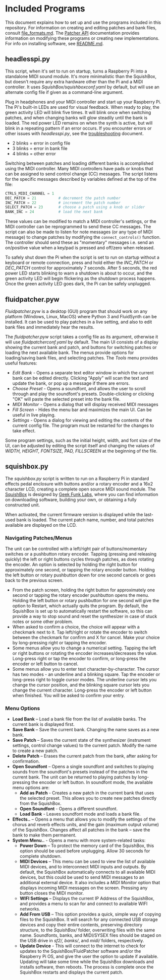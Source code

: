 # Included Programs


This document explains how to set up and use the programs included in this repository. For information on creating and editing patches and bank files, consult [file_formats.md](patcher/file_formats.md). The [Patcher API](patcher/README.md) documentation provides information on modifying these programs or creating new implementations. For info on installing software, see [README.md](README.md).

## headlesspi.py

This script, when it's set to run on startup, turns a Raspberry Pi into a standalone MIDI sound module. It's more minimalistic than the SquishBox, but doesn't require any extra hardware other than the Pi and a MIDI controller. It uses _SquishBox/squishboxconf.yaml_ by default, but will use an alternate config file if given as a command-line argument.

Plug in headphones and your MIDI controller and start up your Raspberry Pi. The Pi's built-in LEDs are used for visual feedback. When ready to play, the green activity LED will blink five times. It will blink once when switching patches, and when changing banks will glow steadily until the bank is loaded. The red power LED remains on when the synth is active, but will blink in a repeating pattern if an error occurs. If you encounter errors or other issues with _headlesspi.py_, see the [troubleshooting](troubleshooting.md) document.
- 2 blinks = error in config file
- 3 blinks = error in bank file
- 4 blinks = other error

Switching between patches and loading different banks is accomplished using the MIDI controller. Many MIDI controllers have pads or knobs that can be assigned to send control change (CC) messages. The script listens for the specific messages described by variables defined at the top of the file:

```python
CTRLS_MIDI_CHANNEL = 1
DEC_PATCH = 21          # decrement the patch number
INC_PATCH = 22          # increment the patch number
SELECT_PATCH = 23       # choose a patch using a knob or slider
BANK_INC = 24           # load the next bank
```

These values can be modified to match a MIDI controller's settings, or the MIDI controller can be reprogrammed to send these CC messages. The script can also be made to listen for note messages (or any type of MIDI message) to change patches by modifying the `connect_controls()` function. The controller should send these as "momentary" messages i.e. send an on/positive value when a key/pad is pressed and off/zero when released.

To safely shut down the Pi when the script is set to run on startup without a keyboard or remote connection, press and hold either the _INC_PATCH_ or _DEC_PATCH_ control for approximately 7 seconds. After 5 seconds, the red power LED starts blinking to warn a shutdown is about to occur, and the green activity LED will begin flickering as the shutdown process happens. Once the green activity LED goes dark, the Pi can be safely unplugged.


## fluidpatcher.pyw

_Fluidpatcher.pyw_ is a desktop (GUI) program that should work on any platform (Windows, Linux, MacOS) where Python 3 and FluidSynth can be installed. It can be used to play patches in a live setting, and also to edit bank files and immediately hear the results.

The _fluidpatcher.pyw_ script takes a config file as its argument, otherwise it will use _fluidpatcherconf.yaml_ by default. The main UI consists of a display showing the current bank and patch, and buttons for switching patches or loading the next available bank. The menus provide options for loading/saving bank files, and selecting patches. The _Tools_ menu provides useful features:

- _Edit Bank_ - Opens a separate text editor window in which the current bank can be edited directly. Clicking "Apply" will scan the text and update the bank, or pop up a message if there are errors.
- _Choose Preset_ - Opens a soundfont, and allows the user to scroll through and play the soundfont's presets. Double-clicking or clicking "OK" will paste the selected preset into the bank file.
- _MIDI Monitor_ - Opens a dialog that will display received MIDI messages
- _Fill Screen_ - Hides the menu bar and maximizes the main UI. Can be useful in live playing.
- _Settings_ - Opens a dialog for viewing and editing the contents of the current config file. The program must be restarted for the changes to take effect.

Some program settings, such as the initial height, width, and font size of the UI, can be adjusted by editing the script itself and changing the values of _WIDTH, HEIGHT, FONTSIZE, PAD, FILLSCREEN_ at the beginning of the file.


## squishbox.py

The _squishbox.py_ script is written to run on a Raspberry Pi in standard effects pedal enclosure with buttons and/or a rotary encoder and a 16x2 character LCD, creating a complete open source MIDI sound module. The [SquishBox](http://geekfunklabs.com/hardware/squishbox/) is designed by [Geek Funk Labs](http://geekfunklabs.com/), where you can find information on downloading software, building your own, or obtaining a fully constructed unit.

When activated, the current firmware version is displayed while the last-used bank is loaded. The current patch name, number, and total patches available are displayed on the LCD. 

### Navigating Patches/Menus

The unit can be controlled with a left/right pair of buttons/momentary switches or a pushbutton rotary encoder. Tapping (pressing and releasing quickly) the left or right buttons cycles through patches, as does rotating the encoder. An option is selected by holding the right button for approximately one second, or tapping the rotary encoder button. Holding the left button or rotary pushbutton down for one second cancels or goes back to the previous screen.

- From the patch screen, holding the right button for approximately one second or tapping the rotary encoder pushbutton opens the menu. Holding the left button or rotary pushbutton for one second will give the option to Restart, which actually quits the program. By default, the SquishBox is set up to automatically restart the software, so this can provide a way to stop sound and reset the synthesizer in case of stuck notes or some other problem.
- When asked to confirm a choice, the choice will appear with a checkmark next to it. Tap left/right or rotate the encoder to switch between the checkmark for confirm and X for cancel. Make your choice by long-pressing right or tapping the encoder.
- Some menus allow you to change a numerical setting. Tapping the left or right buttons or rotating the encoder increases/decreases the value. Long-press right or tap the encoder to confirm, or long-press the encoder or left button to cancel.
- Some menus allow you to enter text character-by-character. The cursor has two modes - an underline and a blinking square. Tap the encoder or long-press right to toggle cursor modes. The underline cursor lets you change the cursor position, and the blinking square cursor lets you change the current character. Long-press the encoder or left button when finished. You will be asked to confirm your entry.

### Menu Options

- **Load Bank** – Load a bank file from the list of available banks. The current bank is displayed first.
- **Save Bank** – Save the current bank. Changing the name saves as a new bank.
- **Save Patch** – Saves the current state of the synthesizer (instrument settings, control change values) to the current patch. Modify the name to create a new patch.
- **Delete Patch** – Erases the current patch from the bank, after asking for confirmation.
- **Open Soundfont** – Opens a single soundfont and switches to playing sounds from the soundfont's presets instead of the patches in the current bank. The unit can be returned to playing patches by long-pressing the encoder or left button. In soundfont mode, the available menu options are:
  - **Add as Patch** - Creates a new patch in the current bank that uses the selected preset. This allows you to create new patches directly from the SquishBox.
  - **Open Soundfont** - Opens a different soundfont.
  - **Load Bank** - Leaves soundfont mode and loads a bank file.
- **Effects..** – Opens a menu that allows you to modify the settings of the chorus and reverb effects units, and the gain (maximum output volume) of the SquishBox. Changes affect all patches in the bank – save the bank to make them permanent.
- **System Menu..** - Opens a menu with more system-related tasks:
  - **Power Down** – To protect the memory card of the SquishBox, this option should be used before unplugging. Allow 30 seconds for complete shutdown.
  - **MIDI Devices** – This menu can be used to view the list of available MIDI devices, and to interconnect MIDI inputs and outputs. By default, the SquishBox automatically connects to all available MIDI devices, but this could be used to send MIDI messages to an additional external device. It also includes a _MIDI Monitor_ option that displays incoming MIDI messages on the screen. Pressing any button closes the MIDI monitor.
  - **WIFI Settings** – Displays the current IP Address of the SquishBox, and provides a menu to scan for and connect to available WIFI networks.
  - **Add From USB** – This option provides a quick, simple way of copying files to the SquishBox. It will search for any connected USB storage devices and copy their entire contents, preserving directory structure, to the _SquishBox/_ folder, overwriting files with the same name. Soundfonts, banks, and MIDI/SYSEX files should be staged on the USB drive in _sf2/, banks/_, and _midi/_ folders, respectively.
  - **Update Device** - This will connect to the internet to check for updates to the SquishBox/FluidPatcher software and/or the Raspberry Pi OS, and give the user the option to update if available. Updating will take some time while the SquishBox downloads and installs software, then reboots. The process is complete once the SquishBox restarts and displays the current patch.
